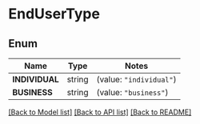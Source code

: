 # EndUserType

## Enum
Name | Type | Notes
------------ | ------------- | -------------
**INDIVIDUAL** | string | (value: `"individual"`)
**BUSINESS** | string | (value: `"business"`)


[[Back to Model list]](../README.md#documentation-for-models) [[Back to API list]](../README.md#documentation-for-api-endpoints) [[Back to README]](../README.md)


